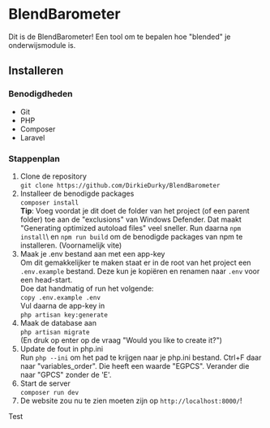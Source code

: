 # BlendBarometer
Dit is de BlendBarometer! Een tool om te bepalen hoe "blended" je onderwijsmodule is.

## Installeren
### Benodigdheden
- Git
- PHP
- Composer
- Laravel

### Stappenplan
1. Clone de repository\
```git clone https://github.com/DirkieDurky/BlendBarometer```
2. Installeer de benodigde packages\
```composer install```\
**Tip**: Voeg voordat je dit doet de folder van het project (of een parent folder) toe aan de "exclusions" van Windows Defender. Dat maakt "Generating optimized autoload files" veel sneller.
Run daarna ```npm install```\ en ```npm run build``` om de benodigde packages van npm te installeren. (Voornamelijk vite)
4. Maak je .env bestand aan met een app-key\
Om dit gemakkelijker te maken staat er in de root van het project een `.env.example` bestand. Deze kun je kopiëren en renamen naar `.env` voor een head-start.\
Doe dat handmatig of run het volgende:\
```copy .env.example .env```\
Vul daarna de app-key in\
```php artisan key:generate```
5. Maak de database aan\
```php artisan migrate```\
(En druk op enter op de vraag "Would you like to create it?")
6. Update de fout in php.ini\
Run ```php --ini``` om het pad te krijgen naar je php.ini bestand.
Ctrl+F daar naar "variables_order". Die heeft een waarde "EGPCS". Verander die naar "GPCS" zonder de 'E'.
7. Start de server\
```composer run dev```
8. De website zou nu te zien moeten zijn op `http://localhost:8000/`!

Test
